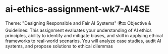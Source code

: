 # ai-ethics-assignment-wk7-AI4SE
Theme: "Designing Responsible and Fair AI Systems" 🌍⚖️  Objective &amp; Guidelines: This assignment evaluates your understanding of AI ethics principles, ability to identify and mitigate biases, and skill in applying ethical frameworks to real-world scenarios. You will analyze case studies, audit AI systems, and propose solutions to ethical dilemmas
